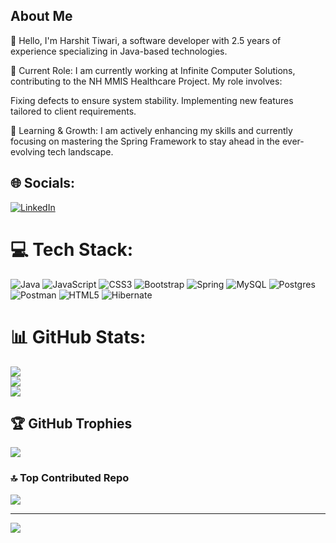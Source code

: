 ## About Me
👋 Hello, I'm Harshit Tiwari, a software developer with 2.5 years of experience specializing in Java-based technologies.

🔹 Current Role:
I am currently working at Infinite Computer Solutions, contributing to the NH MMIS Healthcare Project. My role involves:

Fixing defects to ensure system stability.
Implementing new features tailored to client requirements.

🔹 Learning & Growth:
I am actively enhancing my skills and currently focusing on mastering the Spring Framework to stay ahead in the ever-evolving tech landscape.


## 🌐 Socials:
[![LinkedIn](https://img.shields.io/badge/LinkedIn-%230077B5.svg?logo=linkedin&logoColor=white)](https://linkedin.com/in/https://www.linkedin.com/in/harshit-tiwari-0314561b5) 

# 💻 Tech Stack:
![Java](https://img.shields.io/badge/java-%23ED8B00.svg?style=flat&logo=openjdk&logoColor=white) ![JavaScript](https://img.shields.io/badge/javascript-%23323330.svg?style=flat&logo=javascript&logoColor=%23F7DF1E) ![CSS3](https://img.shields.io/badge/css3-%231572B6.svg?style=flat&logo=css3&logoColor=white) ![Bootstrap](https://img.shields.io/badge/bootstrap-%238511FA.svg?style=flat&logo=bootstrap&logoColor=white) ![Spring](https://img.shields.io/badge/spring-%236DB33F.svg?style=flat&logo=spring&logoColor=white) ![MySQL](https://img.shields.io/badge/mysql-4479A1.svg?style=flat&logo=mysql&logoColor=white) ![Postgres](https://img.shields.io/badge/postgres-%23316192.svg?style=flat&logo=postgresql&logoColor=white) ![Postman](https://img.shields.io/badge/Postman-FF6C37?style=flat&logo=postman&logoColor=white) ![HTML5](https://img.shields.io/badge/html5-%23E34F26.svg?style=flat&logo=html5&logoColor=white) ![Hibernate](https://img.shields.io/badge/Hibernate-59666C?style=flat&logo=Hibernate&logoColor=white) 
# 📊 GitHub Stats:
![](https://github-readme-stats.vercel.app/api?username=harshit771&theme=dark&hide_border=false&include_all_commits=true&count_private=true)<br/>
![](https://github-readme-streak-stats.herokuapp.com/?user=harshit771&theme=dark&hide_border=false)<br/>
![](https://github-readme-stats.vercel.app/api/top-langs/?username=harshit771&theme=dark&hide_border=false&include_all_commits=true&count_private=true&layout=compact)

## 🏆 GitHub Trophies
![](https://github-profile-trophy.vercel.app/?username=harshit771&theme=radical&no-frame=false&no-bg=false&margin-w=4)

### 🔝 Top Contributed Repo
![](https://github-contributor-stats.vercel.app/api?username=harshit771&limit=5&theme=dark&combine_all_yearly_contributions=true)

---
[![](https://visitcount.itsvg.in/api?id=harshit771&icon=0&color=0)](https://visitcount.itsvg.in)

<!-- Proudly created with GPRM ( https://gprm.itsvg.in ) -->
